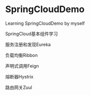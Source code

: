 # SpringCloudDemo
Learning SpringCloudDemo by myself

SpringCloud基本组件学习

服务注册和发现Eureka

负载均衡Ribbon

声明式调用Feign

熔断器Hystrix

路由网关Zuul
